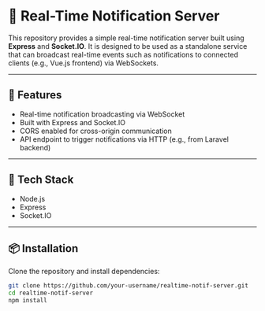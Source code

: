 # 📢 Real-Time Notification Server

This repository provides a simple real-time notification server built using **Express** and **Socket.IO**. It is designed to be used as a standalone service that can broadcast real-time events such as notifications to connected clients (e.g., Vue.js frontend) via WebSockets.

---

## 🚀 Features

- Real-time notification broadcasting via WebSocket
- Built with Express and Socket.IO
- CORS enabled for cross-origin communication
- API endpoint to trigger notifications via HTTP (e.g., from Laravel backend)

---

## 🧱 Tech Stack

- Node.js
- Express
- Socket.IO

---

## 📦 Installation

Clone the repository and install dependencies:

```bash
git clone https://github.com/your-username/realtime-notif-server.git
cd realtime-notif-server
npm install
